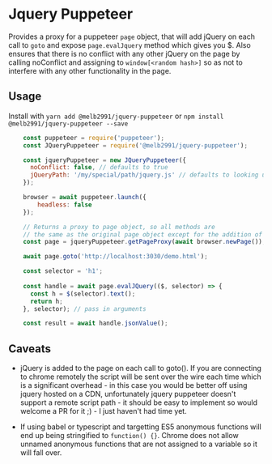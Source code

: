 # Jquery Puppeteer
Provides a proxy for a puppeteer `page` object, that will add jQuery on each call to `goto` and expose `page.evalJquery` method which gives you $.
Also ensures that there is no conflict with any other jQuery on the page by calling noConflict and assigning to `window[<random hash>]` so as not to interfere with any other functionality in the page. 

## Usage
Install with `yarn add @melb2991/jquery-puppeteer` or `npm install @melb2991/jquery-puppeteer --save`

```javascript
    const puppeteer = require('puppeteer');
    const JQueryPuppeteer = require('@melb2991/jquery-puppeteer');

    const jqueryPuppeteer = new JQueryPuppeteer({
      noConflict: false, // defaults to true
      jQueryPath: '/my/special/path/jquery.js' // defaults to looking up jquery in node_modules with require.resolve
    });

    browser = await puppeteer.launch({
        headless: false
    });

    // Returns a proxy to page object, so all methods are 
    // the same as the original page object except for the addition of "evalJQuery()"
    const page = jqueryPuppeteer.getPageProxy(await browser.newPage());

    await page.goto('http://localhost:3030/demo.html');

    const selector = 'h1';
  
    const handle = await page.evalJQuery(($, selector) => {
      const h = $(selector).text();
      return h;
    }, selector); // pass in arguments

    const result = await handle.jsonValue();
```

## Caveats
- jQuery is added to the page on each call to goto(). If you are connecting to chrome remotely the script will be sent over the wire each time which is a significant overhead - in this case you would be better off using jquery hosted on a CDN, unfortunately jquery puppeteer doesn't support a remote script path - it should be easy to implement so would welcome a PR for it ;) - I just haven't had time yet.

- If using babel or typescript and targetting ES5 anonymous functions will end up being stringified to `function() {}`. Chrome does not allow unnamed
anonymous functions that are not assigned to a variable so it will fall over.